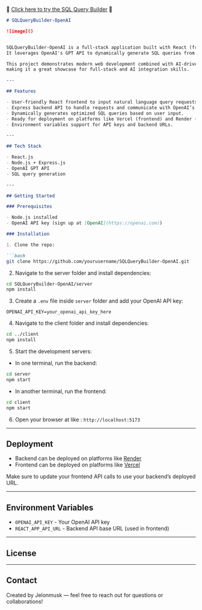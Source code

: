 
👾 [Click here to try the SQL Query Builder](https://sql-query-builder-open-ai.vercel.app/) 👾

````markdown
# SQLQueryBuilder-OpenAI

![image]()


SQLQueryBuilder-OpenAI is a full-stack application built with React (frontend) and Node.js + Express (backend).  
It leverages OpenAI's GPT API to dynamically generate SQL queries from natural language prompts.

This project demonstrates modern web development combined with AI-driven SQL query generation, 
making it a great showcase for full-stack and AI integration skills.

---

## Features

- User-friendly React frontend to input natural language query requests.
- Express backend API to handle requests and communicate with OpenAI’s GPT API.
- Dynamically generates optimized SQL queries based on user input.
- Ready for deployment on platforms like Vercel (frontend) and Render (backend).
- Environment variables support for API keys and backend URLs.

---

## Tech Stack

- React.js  
- Node.js + Express.js  
- OpenAI GPT API  
- SQL query generation  

---

## Getting Started

### Prerequisites

- Node.js installed  
- OpenAI API key (sign up at [OpenAI](https://openai.com))  

### Installation

1. Clone the repo:

```bash
git clone https://github.com/yourusername/SQLQueryBuilder-OpenAI.git
````

2. Navigate to the server folder and install dependencies:

```bash
cd SQLQueryBuilder-OpenAI/server
npm install
```

3. Create a `.env` file inside `server` folder and add your OpenAI API key:

```env
OPENAI_API_KEY=your_openai_api_key_here
```

4. Navigate to the client folder and install dependencies:

```bash
cd ../client
npm install
```

5. Start the development servers:

* In one terminal, run the backend:

```bash
cd server
npm start
```

* In another terminal, run the frontend:

```bash
cd client
npm start
```

6. Open your browser at like : `http://localhost:5173`

---

## Deployment

* Backend can be deployed on platforms like [Render](https://render.com)
* Frontend can be deployed on platforms like [Vercel](https://vercel.com)

Make sure to update your frontend API calls to use your backend’s deployed URL.

---

## Environment Variables

* `OPENAI_API_KEY` - Your OpenAI API key
* `REACT_APP_API_URL` - Backend API base URL (used in frontend)

---

## License



---

## Contact

Created by Jelonmusk — feel free to reach out for questions or collaborations!

